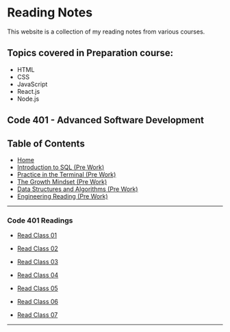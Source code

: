 # Reading Notes

This website is a collection of my reading notes from various courses.

## Topics covered in Preparation course:
- HTML
- CSS
- JavaScript
- React.js
- Node.js

## Code 401 - Advanced Software Development

## Table of Contents

- [Home](./README.md)
- [Introduction to SQL (Pre Work)](Introduction_to_SQL.md)
- [Practice in the Terminal (Pre Work)](./PrepPracticeintheTerminal.md)
- [The Growth Mindset (Pre Work)](./PrepTheGrowthMindset.md)
- [Data Structures and Algorithms (Pre Work)](./Data_Structures_and_Algorithms.md)
- [Engineering Reading (Pre Work)](./Engineering_Readings.md)

---

### Code 401 Readings

- [Read Class 01](./Readings/Class01.md)

- [Read Class 02](./Readings/Class02.md)

- [Read Class 03](./Readings/Class03.md)

- [Read Class 04](./Readings/Class04.md)

- [Read Class 05](./Readings/Class05.md)

- [Read Class 06](./Readings/Class06.md)

- [Read Class 07](./Readings/Class07.md)

---

